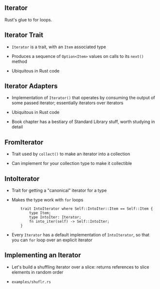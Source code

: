 ## Iterator

Rust's glue to for loops.

## Iterator Trait

* `Iterator` is a trait, with an `Item` associated type

* Produces a sequence of `Option<Item>` values on calls to
  its `next()` method

* Ubiquitous in Rust code

## Iterator Adapters

* Implementation of `Iterator()` that operates by consuming
  the output of some passed iterator; essentially iterators
  over iterators

* Ubiquitous in Rust code

* Book chapter has a bestiary of Standard Library stuff,
  worth studying in detail

## FromIterator

* Trait used by `collect()` to make an iterator into a collection

* Can implement for your collection type to make it collectible

## IntoIterator

* Trait for getting a "canonical" iterator for a type

* Makes the type work with `for` loops

          trait IntoIterator where Self::IntoIter::Item == Self::Item {
              type Item;
              type IntoIter: Iterator;
              fn into_iter(self) -> Self::IntoIter;
          }

* Every `Iterator` has a default implementation of
  `IntoIterator`, so that you can `for` loop over an
  explicit iterator

## Implementing an Iterator

* Let's build a shuffling iterator over a slice: returns
  references to slice elements in random order

* `examples/shuflr.rs`
